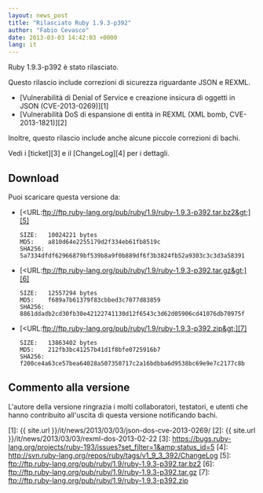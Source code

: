 ```yaml
---
layout: news_post
title: "Rilasciato Ruby 1.9.3-p392"
author: "Fabio Cevasco"
date: 2013-03-03 14:42:03 +0000
lang: it
---
```


Ruby 1.9.3-p392 è stato rilasciato.

Questo rilascio include correzioni di sicurezza riguardante JSON e REXML.

* [Vulnerabilità di Denial of Service e creazione insicura di oggetti in JSON
  (CVE-2013-0269)][1]
* [Vulnerabilità DoS di espansione di entità in REXML (XML bomb,
  CVE-2013-1821)][2]

Inoltre, questo rilascio include anche alcune piccole correzioni di
bachi.

Vedi i [ticket][3] e il [ChangeLog][4] per i dettagli.

## Download

Puoi scaricare questa versione da:

* [&lt;URL:ftp://ftp.ruby-lang.org/pub/ruby/1.9/ruby-1.9.3-p392.tar.bz2&gt;][5]

      SIZE:   10024221 bytes
      MD5:    a810d64e2255179d2f334eb61fb8519c
      SHA256: 5a7334dfdf62966879bf539b8a9f0b889df6f3b3824fb52a9303c3c3d3a58391

* [&lt;URL:ftp://ftp.ruby-lang.org/pub/ruby/1.9/ruby-1.9.3-p392.tar.gz&gt;][6]

      SIZE:   12557294 bytes
      MD5:    f689a7b61379f83cbbed3c7077d83859
      SHA256: 8861ddadb2cd30fb30e42122741130d12f6543c3d62d05906cd41076db70975f

* [&lt;URL:ftp://ftp.ruby-lang.org/pub/ruby/1.9/ruby-1.9.3-p392.zip&gt;][7]

      SIZE:   13863402 bytes
      MD5:    212fb3bc41257b41d1f8bfe0725916b7
      SHA256: f200ce4a63ce57bea64028a507350717c2a16bdbba6d9538bc69e9e7c2177c8b

## Commento alla versione

L\'autore della versione ringrazia i molti collaboratori, testatori, e
utenti che hanno contribuito all\'uscita di questa versione notificando
bachi.



[1]: {{ site.url }}/it/news/2013/03/03/json-dos-cve-2013-0269/
[2]: {{ site.url }}/it/news/2013/03/03/rexml-dos-2013-02-22
[3]: https://bugs.ruby-lang.org/projects/ruby-193/issues?set_filter=1&amp;status_id=5
[4]: http://svn.ruby-lang.org/repos/ruby/tags/v1_9_3_392/ChangeLog
[5]: ftp://ftp.ruby-lang.org/pub/ruby/1.9/ruby-1.9.3-p392.tar.bz2
[6]: ftp://ftp.ruby-lang.org/pub/ruby/1.9/ruby-1.9.3-p392.tar.gz
[7]: ftp://ftp.ruby-lang.org/pub/ruby/1.9/ruby-1.9.3-p392.zip
